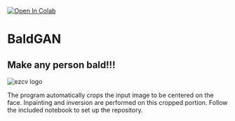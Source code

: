 [![Open In Colab](https://colab.research.google.com/assets/colab-badge.svg)](https://colab.research.google.com/drive/1BU-u-F70-2cbp8-0F7mROVbaolg6YEe2?usp=sharing)

# BaldGAN
 
## Make any person bald!!!

![ezcv logo](https://raw.githubusercontent.com/vanquish630/BaldGAN/master/samples/inpaintSample.png)

The program automatically crops the input image to be centered on the face. Inpainting and inversion are performed on this cropped portion. Follow the included notebook to set up the repository.
